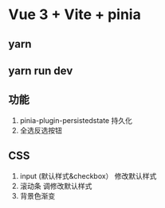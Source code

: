# Vue 3 + Vite + pinia 

## yarn 
## yarn run dev

## 功能
1. pinia-plugin-persistedstate 持久化
2. 全选反选按钮
## CSS
1. input (默认样式&checkbox） 修改默认样式
2. 滚动条 调修改默认样式
3. 背景色渐变